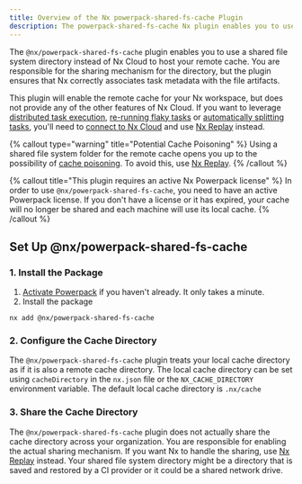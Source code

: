 ```yaml
---
title: Overview of the Nx powerpack-shared-fs-cache Plugin
description: The powerpack-shared-fs-cache Nx plugin enables you to use a shared file system directory instead of Nx Cloud to host your remote cache
---
```


The `@nx/powerpack-shared-fs-cache` plugin enables you to use a shared file system directory instead of Nx Cloud to host your remote cache. You are responsible for the sharing mechanism for the directory, but the plugin ensures that Nx correctly associates task metadata with the file artifacts.

This plugin will enable the remote cache for your Nx workspace, but does not provide any of the other features of Nx Cloud. If you want to leverage [distributed task execution](/ci/features/distribute-task-execution), [re-running flaky tasks](/ci/features/flaky-tasks) or [automatically splitting tasks](/ci/features/split-e2e-tasks), you'll need to [connect to Nx Cloud](/ci/intro/connect-to-nx-cloud) and use [Nx Replay](/ci/features/remote-cache) instead.

{% callout type="warning" title="Potential Cache Poisoning" %}
Using a shared file system folder for the remote cache opens you up to the possibility of [cache poisoning](/troubleshooting/unknown-local-cache). To avoid this, use [Nx Replay](/ci/features/remote-cache).
{% /callout %}

{% callout title="This plugin requires an active Nx Powerpack license" %}
In order to use `@nx/powerpack-shared-fs-cache`, you need to have an active Powerpack license. If you don't have a license or it has expired, your cache will no longer be shared and each machine will use its local cache.
{% /callout %}

## Set Up @nx/powerpack-shared-fs-cache

### 1. Install the Package

1. [Activate Powerpack](/nx-enterprise/activate-powerpack) if you haven't already. It only takes a minute.
2. Install the package

```shell
nx add @nx/powerpack-shared-fs-cache
```

### 2. Configure the Cache Directory

The `@nx/powerpack-shared-fs-cache` plugin treats your local cache directory as if it is also a remote cache directory. The local cache directory can be set using `cacheDirectory` in the `nx.json` file or the `NX_CACHE_DIRECTORY` environment variable. The default local cache directory is `.nx/cache`

### 3. Share the Cache Directory

The `@nx/powerpack-shared-fs-cache` plugin does not actually share the cache directory across your organization. You are responsible for enabling the actual sharing mechanism. If you want Nx to handle the sharing, use [Nx Replay](/ci/features/remote-cache) instead. Your shared file system directory might be a directory that is saved and restored by a CI provider or it could be a shared network drive.
